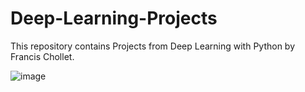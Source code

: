 ﻿# Deep-Learning-Projects
 This repository contains Projects from Deep Learning with Python by Francis Chollet.

 ![image](https://github.com/user-attachments/assets/463c5508-0723-458b-9534-b85cfdb940cd)
